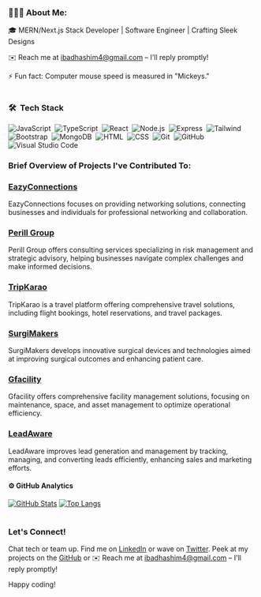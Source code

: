 ### 👨🏻‍💻 About Me:
🎓 MERN/Next.js Stack Developer | Software Engineer | Crafting Sleek Designs

✉️ Reach me at ibadhashim4@gmail.com – I'll reply promptly!

⚡ Fun fact: Computer mouse speed is measured in "Mickeys."
#  

### 🛠 &nbsp;Tech Stack

![JavaScript](https://img.shields.io/badge/-JavaScript-05122A?style=flat&logo=javascript)&nbsp;
![TypeScript](https://img.shields.io/badge/-TypeScript-05122A?style=flat&logo=typescript)&nbsp;
![React](https://img.shields.io/badge/-React-05122A?style=flat&logo=react)&nbsp;
![Node.js](https://img.shields.io/badge/-Node.js-05122A?style=flat&logo=node.js)&nbsp;
![Express](https://img.shields.io/badge/-Express-05122A?style=flat&logo=express)&nbsp;
![Tailwind](https://img.shields.io/badge/-Tailwind-05122A?style=flat&logo=tailwind-css)&nbsp;
![Bootstrap](https://img.shields.io/badge/-Bootstrap-05122A?style=flat&logo=bootstrap&logoColor=563D7C)&nbsp;
![MongoDB](https://img.shields.io/badge/-MongoDB-05122A?style=flat&logo=mongodb)&nbsp;
![HTML](https://img.shields.io/badge/-HTML-05122A?style=flat&logo=HTML5)&nbsp;
![CSS](https://img.shields.io/badge/-CSS-05122A?style=flat&logo=CSS3&logoColor=1572B6)&nbsp;
![Git](https://img.shields.io/badge/-Git-05122A?style=flat&logo=git)&nbsp;
![GitHub](https://img.shields.io/badge/-GitHub-05122A?style=flat&logo=github)&nbsp;
![Visual Studio Code](https://img.shields.io/badge/-Visual%20Studio%20Code-05122A?style=flat&logo=visual-studio-code&logoColor=007ACC)&nbsp;

### Brief Overview of Projects I've Contributed To:

#### 

### [EazyConnections](https://www.eazyconnections.com/) 
EazyConnections focuses on providing networking solutions, connecting businesses and individuals for professional networking and collaboration.
 
### [Perill Group](https://perill-group.vercel.app/)
Perill Group offers consulting services specializing in risk management and strategic advisory, helping businesses navigate complex challenges and make informed decisions.

### [TripKarao](https://www.tripkarao.pk/)
TripKarao is a travel platform offering comprehensive travel solutions, including flight bookings, hotel reservations, and travel packages.

### [SurgiMakers](https://www.surgimakers.com/)
SurgiMakers develops innovative surgical devices and technologies aimed at improving surgical outcomes and enhancing patient care.
 
### [Gfacility](https://gfacility.com/)
Gfacility offers comprehensive facility management solutions, focusing on maintenance, space, and asset management to optimize operational efficiency.

### [LeadAware](https://www.leadaware.co/)
LeadAware improves lead generation and management by tracking, managing, and converting leads efficiently, enhancing sales and marketing efforts.

 


#### ⚙️ GitHub Analytics

[![GitHub Stats](https://github-readme-stats.vercel.app/api?username=IbadRehman360&theme=noctis_minimus&show_icons=true&count_private=true)](https://github.com/IbadRehman360/github-readme-stats)
[![Top Langs](https://github-readme-stats.vercel.app/api/top-langs/?username=IbadRehman360&layout=compact&langs_count=8&card_width=320&theme=noctis_minimus)](https://github.com/IbadRehman360/convoychat)


# 
### Let's Connect!

Chat tech or team up. Find me on [LinkedIn](https://www.linkedin.com/in/valorant-account-730321241/) or wave on [Twitter](https://twitter.com/ibad_dev). Peek at my projects on the [GitHub](https://github.com/ibadhashim) or ✉️ Reach me at ibadhashim4@gmail.com – I'll reply promptly!


Happy coding!

